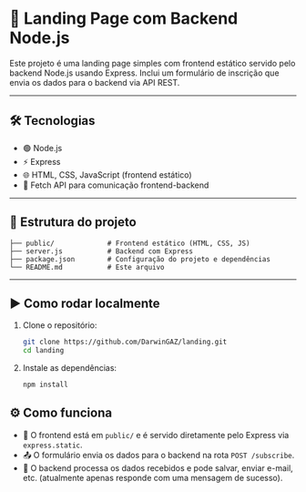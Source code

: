 # 🚀 Landing Page com Backend Node.js

Este projeto é uma landing page simples com frontend estático servido pelo backend Node.js usando Express. Inclui um formulário de inscrição que envia os dados para o backend via API REST.

---

## 🛠️ Tecnologias

- 🟢 Node.js  
- ⚡ Express  
- 🌐 HTML, CSS, JavaScript (frontend estático)  
- 🚀 Fetch API para comunicação frontend-backend

---

## 📂 Estrutura do projeto

```
├── public/             # Frontend estático (HTML, CSS, JS)
├── server.js           # Backend com Express
├── package.json        # Configuração do projeto e dependências
└── README.md           # Este arquivo
```

---

## ▶️ Como rodar localmente

1. Clone o repositório:  
   ```bash
   git clone https://github.com/DarwinGAZ/landing.git
   cd landing
   ```

2. Instale as dependências:  
   ```bash
   npm install
   ```

## ⚙️ Como funciona

- 📁 O frontend está em `public/` e é servido diretamente pelo Express via `express.static`.
- 📤 O formulário envia os dados para o backend na rota `POST /subscribe`.
- 📨 O backend processa os dados recebidos e pode salvar, enviar e-mail, etc. (atualmente apenas responde com uma mensagem de sucesso).

